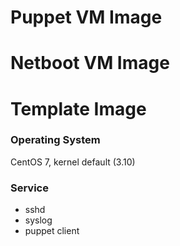 # Puppet VM Image

# Netboot VM Image

# Template Image

### Operating System
CentOS 7, kernel default (3.10) 

### Service
* sshd 
* syslog
* puppet client